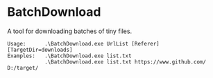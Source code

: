 # BatchDownload

A tool for downloading batches of tiny files.

    Usage:      .\BatchDownload.exe UrlList [Referer] [TargetDir=downloads]
    Examples:   .\BatchDownload.exe list.txt
                .\BatchDownload.exe list.txt https://www.github.com/ D:/target/
